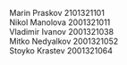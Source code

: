 Marin Praskov 2101321101 <br>
Nikol Manolova 2001321011 <br>
Vladimir Ivanov 2001321038 <br>
Mitko Nedyalkov 2001321052 <br>
Stoyko Krastev 2001321064 <br>

